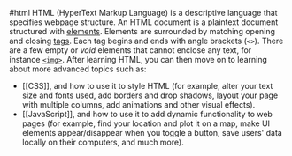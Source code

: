 #html
HTML (HyperText Markup Language) is a descriptive language that specifies webpage structure.
An HTML document is a plaintext document structured with [elements](https://developer.mozilla.org/en-US/docs/Glossary/Element). Elements are surrounded by matching opening and closing [tags](https://developer.mozilla.org/en-US/docs/Glossary/Tag). Each tag begins and ends with angle brackets (`<>`). There are a few empty or _void_ elements that cannot enclose any text, for instance [`<img>`](https://developer.mozilla.org/en-US/docs/Web/HTML/Element/img).
After learning HTML, you can then move on to learning about more advanced topics such as:

-   [[CSS]], and how to use it to style HTML (for example, alter your text size and fonts used, add borders and drop shadows, layout your page with multiple columns, add animations and other visual effects).
-   [[JavaScript]], and how to use it to add dynamic functionality to web pages (for example, find your location and plot it on a map, make UI elements appear/disappear when you toggle a button, save users' data locally on their computers, and much more).